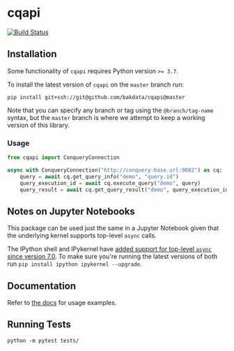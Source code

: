 # cqapi

[![Build Status](https://dev.azure.com/bakdata/public/_apis/build/status/bakdata.cqapi?branchName=master)](https://dev.azure.com/bakdata/public/_build/latest?definitionId=11&branchName=master)


## Installation

Some functionality of `cqapi` requires Python version `>= 3.7`.

To install the latest version of `cqapi` on the `master` branch run:

```
pip install git+ssh://git@github.com/bakdata/cqapi@master
```

Note that you can specify any branch or tag using the `@branch/tag-name` syntax, but the `master` branch is where we
attempt to keep a working version of this library.

### Usage

```python
from cqapi import ConqueryConnection

async with ConqueryConnection("http://conquery-base.url:9082") as cq:
    query = await cq.get_query_info("demo", "query.id")
    query_execution_id = await cq.execute_query("demo", query)
    query_result = await cq.get_query_result("demo", query_execution_id)
```

## Notes on Jupyter Notebooks

This package can be used just the same in a Jupyter Notebook given that the underlying kernel supports top-level
`async` calls.

The IPython shell and IPykernel have
[added support for top-level `async` since version 7.0](https://blog.jupyter.org/ipython-7-0-async-repl-a35ce050f7f7).
To make sure you're running the latest versions of both run `pip install ipython ipykernel --upgrade`.

## Documentation

Refer to [the docs](doc/doc.md) for usage examples.

## Running Tests

`python -m pytest tests/`